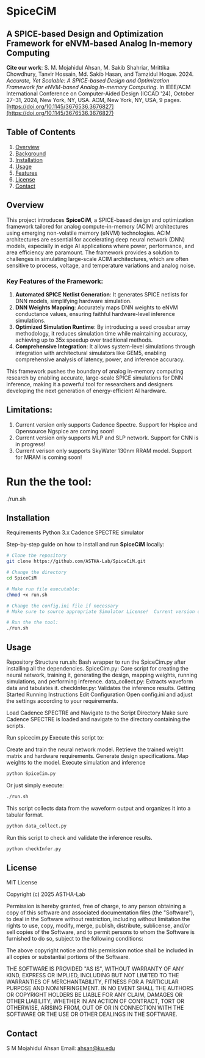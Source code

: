 # SpiceCiM

## A SPICE-based Design and Optimization Framework for eNVM-based Analog In-memory Computing

**Cite our work**:
S. M. Mojahidul Ahsan, M. Sakib Shahriar, Mrittika Chowdhury, Tanvir Hossain, Md. Sakib Hasan, and Tamzidul Hoque. 2024. *Accurate, Yet Scalable: A SPICE-based Design and Optimization Framework for eNVM-based Analog In-memory Computing*. In IEEE/ACM International Conference on Computer-Aided Design (ICCAD '24), October 27–31, 2024, New York, NY, USA. ACM, New York, NY, USA, 9 pages. [https://doi.org/10.1145/3676536.3676827](https://doi.org/10.1145/3676536.3676827)


## Table of Contents

1. [Overview](#overview)
2. [Background](#background)
3. [Installation](#installation)
4. [Usage](#usage)
5. [Features](#features)
6. [License](#license)
7. [Contact](#contact)

## Overview

This project introduces **SpiceCiM**, a SPICE-based design and optimization framework tailored for analog compute-in-memory (ACIM) architectures using emerging non-volatile memory (eNVM) technologies. ACIM architectures are essential for accelerating deep neural network (DNN) models, especially in edge AI applications where power, performance, and area efficiency are paramount. The framework provides a solution to challenges in simulating large-scale ACIM architectures, which are often sensitive to process, voltage, and temperature variations and analog noise.

### Key Features of the Framework:

1. **Automated SPICE Netlist Generation**: It generates SPICE netlists for DNN models, simplifying hardware simulation.
2. **DNN Weights Mapping**: Accurately maps DNN weights to eNVM conductance values, ensuring faithful hardware-level inference simulations.
3. **Optimized Simulation Runtime**: By introducing a seed crossbar array methodology, it reduces simulation time while maintaining accuracy, achieving up to 35x speedup over traditional methods.
4. **Comprehensive Integration**: It allows system-level simulations through integration with architectural simulators like GEM5, enabling comprehensive analysis of latency, power, and inference accuracy.

This framework pushes the boundary of analog in-memory computing research by enabling accurate, large-scale SPICE simulations for DNN inference, making it a powerful tool for researchers and designers developing the next generation of energy-efficient AI hardware.

## Limitations:
1. Current version only supports Cadence Spectre. Support for Hspice and Opensource Ngspice are coming soon!
2. Current version only supports MLP and SLP network. Support for CNN is in progress!
3. Current verison only supports SkyWater 130nm RRAM model. Support for MRAM is coming soon!

# Run the the tool:
./run.sh


## Installation

Requirements
Python 3.x
Cadence SPECTRE simulator

Step-by-step guide on how to install and run **SpiceCiM** locally:
```bash
# Clone the repository
git clone https://github.com/ASTHA-Lab/SpiceCiM.git

# Change the directory
cd SpiceCiM

# Make run file executable:
chmod +x run.sh

# Change the config.ini file if necessary
# Make sure to source appropriate Simulator License!  Current version only supports Cadence Spectre. Support for Hspice and Opensource Ngspice are coming soon!

# Run the the tool:
./run.sh

```

## Usage
Repository Structure
run.sh: Bash wrapper to run the SpiceCim.py after installing all the dependencies.
SpiceCim.py: Core script for creating the neural network, training it, generating the design, mapping weights, running simulations, and performing inference.
data_collect.py: Extracts waveform data and tabulates it.
checkInfer.py: Validates the inference results.
Getting Started
Running Instructions
Edit Configuration
Open config.ini and adjust the settings according to your requirements.

Load Cadence SPECTRE and Navigate to the Script Directory
Make sure Cadence SPECTRE is loaded and navigate to the directory containing the scripts.

Run spicecim.py
Execute this script to:

Create and train the neural network model.
Retrieve the trained weight matrix and hardware requirements.
Generate design specifications.
Map weights to the model.
Execute simulation and inference
```bash
python SpiceCim.py
```
Or just simply execute:
```bash
./run.sh
```

This script collects data from the waveform output and organizes it into a tabular format.
```bash
python data_collect.py
```
Run this script to check and validate the inference results.
```bash
python checkInfer.py
```


## License
MIT License

Copyright (c) 2025 ASTHA-Lab

Permission is hereby granted, free of charge, to any person obtaining a copy
of this software and associated documentation files (the "Software"), to deal
in the Software without restriction, including without limitation the rights
to use, copy, modify, merge, publish, distribute, sublicense, and/or sell
copies of the Software, and to permit persons to whom the Software is
furnished to do so, subject to the following conditions:

The above copyright notice and this permission notice shall be included in all
copies or substantial portions of the Software.

THE SOFTWARE IS PROVIDED "AS IS", WITHOUT WARRANTY OF ANY KIND, EXPRESS OR
IMPLIED, INCLUDING BUT NOT LIMITED TO THE WARRANTIES OF MERCHANTABILITY,
FITNESS FOR A PARTICULAR PURPOSE AND NONINFRINGEMENT. IN NO EVENT SHALL THE
AUTHORS OR COPYRIGHT HOLDERS BE LIABLE FOR ANY CLAIM, DAMAGES OR OTHER
LIABILITY, WHETHER IN AN ACTION OF CONTRACT, TORT OR OTHERWISE, ARISING FROM,
OUT OF OR IN CONNECTION WITH THE SOFTWARE OR THE USE OR OTHER DEALINGS IN THE
SOFTWARE.
## Contact
S M Mojahidul Ahsan
Email: 
ahsan@ku.edu
